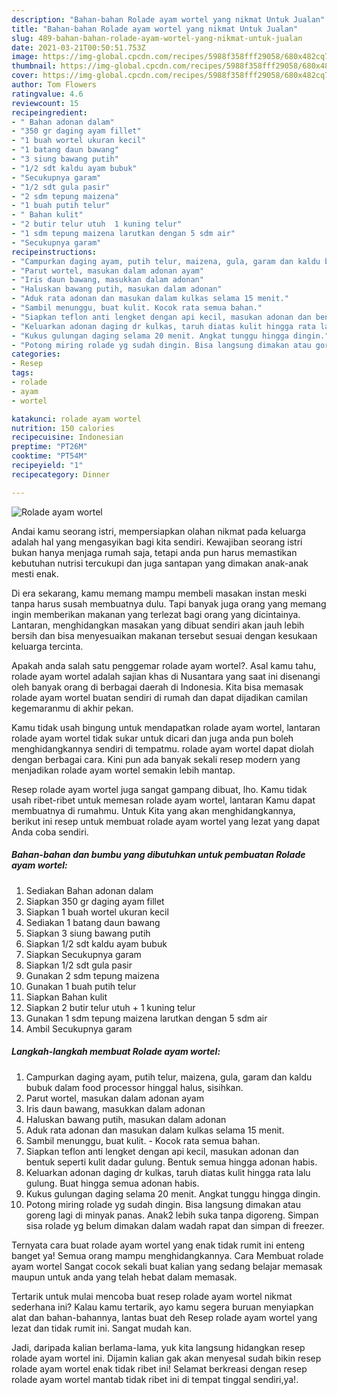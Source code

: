 ```yaml
---
description: "Bahan-bahan Rolade ayam wortel yang nikmat Untuk Jualan"
title: "Bahan-bahan Rolade ayam wortel yang nikmat Untuk Jualan"
slug: 489-bahan-bahan-rolade-ayam-wortel-yang-nikmat-untuk-jualan
date: 2021-03-21T00:50:51.753Z
image: https://img-global.cpcdn.com/recipes/5988f358fff29058/680x482cq70/rolade-ayam-wortel-foto-resep-utama.jpg
thumbnail: https://img-global.cpcdn.com/recipes/5988f358fff29058/680x482cq70/rolade-ayam-wortel-foto-resep-utama.jpg
cover: https://img-global.cpcdn.com/recipes/5988f358fff29058/680x482cq70/rolade-ayam-wortel-foto-resep-utama.jpg
author: Tom Flowers
ratingvalue: 4.6
reviewcount: 15
recipeingredient:
- " Bahan adonan dalam"
- "350 gr daging ayam fillet"
- "1 buah wortel ukuran kecil"
- "1 batang daun bawang"
- "3 siung bawang putih"
- "1/2 sdt kaldu ayam bubuk"
- "Secukupnya garam"
- "1/2 sdt gula pasir"
- "2 sdm tepung maizena"
- "1 buah putih telur"
- " Bahan kulit"
- "2 butir telur utuh  1 kuning telur"
- "1 sdm tepung maizena larutkan dengan 5 sdm air"
- "Secukupnya garam"
recipeinstructions:
- "Campurkan daging ayam, putih telur, maizena, gula, garam dan kaldu bubuk dalam food processor hinggal halus, sisihkan."
- "Parut wortel, masukan dalam adonan ayam"
- "Iris daun bawang, masukkan dalam adonan"
- "Haluskan bawang putih, masukan dalam adonan"
- "Aduk rata adonan dan masukan dalam kulkas selama 15 menit."
- "Sambil menunggu, buat kulit. Kocok rata semua bahan."
- "Siapkan teflon anti lengket dengan api kecil, masukan adonan dan bentuk seperti kulit dadar gulung. Bentuk semua hingga adonan habis."
- "Keluarkan adonan daging dr kulkas, taruh diatas kulit hingga rata lalu gulung. Buat hingga semua adonan habis."
- "Kukus gulungan daging selama 20 menit. Angkat tunggu hingga dingin."
- "Potong miring rolade yg sudah dingin. Bisa langsung dimakan atau goreng lagi di minyak panas. Anak2 lebih suka tanpa digoreng. Simpan sisa rolade yg belum dimakan dalam wadah rapat dan simpan di freezer."
categories:
- Resep
tags:
- rolade
- ayam
- wortel

katakunci: rolade ayam wortel 
nutrition: 150 calories
recipecuisine: Indonesian
preptime: "PT26M"
cooktime: "PT54M"
recipeyield: "1"
recipecategory: Dinner

---
```



![Rolade ayam wortel](https://img-global.cpcdn.com/recipes/5988f358fff29058/680x482cq70/rolade-ayam-wortel-foto-resep-utama.jpg)

Andai kamu seorang istri, mempersiapkan olahan nikmat pada keluarga adalah hal yang mengasyikan bagi kita sendiri. Kewajiban seorang istri bukan hanya menjaga rumah saja, tetapi anda pun harus memastikan kebutuhan nutrisi tercukupi dan juga santapan yang dimakan anak-anak mesti enak.

Di era  sekarang, kamu memang mampu membeli masakan instan meski tanpa harus susah membuatnya dulu. Tapi banyak juga orang yang memang ingin memberikan makanan yang terlezat bagi orang yang dicintainya. Lantaran, menghidangkan masakan yang dibuat sendiri akan jauh lebih bersih dan bisa menyesuaikan makanan tersebut sesuai dengan kesukaan keluarga tercinta. 



Apakah anda salah satu penggemar rolade ayam wortel?. Asal kamu tahu, rolade ayam wortel adalah sajian khas di Nusantara yang saat ini disenangi oleh banyak orang di berbagai daerah di Indonesia. Kita bisa memasak rolade ayam wortel buatan sendiri di rumah dan dapat dijadikan camilan kegemaranmu di akhir pekan.

Kamu tidak usah bingung untuk mendapatkan rolade ayam wortel, lantaran rolade ayam wortel tidak sukar untuk dicari dan juga anda pun boleh menghidangkannya sendiri di tempatmu. rolade ayam wortel dapat diolah dengan berbagai cara. Kini pun ada banyak sekali resep modern yang menjadikan rolade ayam wortel semakin lebih mantap.

Resep rolade ayam wortel juga sangat gampang dibuat, lho. Kamu tidak usah ribet-ribet untuk memesan rolade ayam wortel, lantaran Kamu dapat membuatnya di rumahmu. Untuk Kita yang akan menghidangkannya, berikut ini resep untuk membuat rolade ayam wortel yang lezat yang dapat Anda coba sendiri.

<!--inarticleads1-->

##### Bahan-bahan dan bumbu yang dibutuhkan untuk pembuatan Rolade ayam wortel:

1. Sediakan  Bahan adonan dalam
1. Siapkan 350 gr daging ayam fillet
1. Siapkan 1 buah wortel ukuran kecil
1. Sediakan 1 batang daun bawang
1. Siapkan 3 siung bawang putih
1. Siapkan 1/2 sdt kaldu ayam bubuk
1. Siapkan Secukupnya garam
1. Siapkan 1/2 sdt gula pasir
1. Gunakan 2 sdm tepung maizena
1. Gunakan 1 buah putih telur
1. Siapkan  Bahan kulit
1. Siapkan 2 butir telur utuh + 1 kuning telur
1. Gunakan 1 sdm tepung maizena larutkan dengan 5 sdm air
1. Ambil Secukupnya garam




<!--inarticleads2-->

##### Langkah-langkah membuat Rolade ayam wortel:

1. Campurkan daging ayam, putih telur, maizena, gula, garam dan kaldu bubuk dalam food processor hinggal halus, sisihkan.
1. Parut wortel, masukan dalam adonan ayam
1. Iris daun bawang, masukkan dalam adonan
1. Haluskan bawang putih, masukan dalam adonan
1. Aduk rata adonan dan masukan dalam kulkas selama 15 menit.
1. Sambil menunggu, buat kulit. - Kocok rata semua bahan.
1. Siapkan teflon anti lengket dengan api kecil, masukan adonan dan bentuk seperti kulit dadar gulung. Bentuk semua hingga adonan habis.
1. Keluarkan adonan daging dr kulkas, taruh diatas kulit hingga rata lalu gulung. Buat hingga semua adonan habis.
1. Kukus gulungan daging selama 20 menit. Angkat tunggu hingga dingin.
1. Potong miring rolade yg sudah dingin. Bisa langsung dimakan atau goreng lagi di minyak panas. Anak2 lebih suka tanpa digoreng. Simpan sisa rolade yg belum dimakan dalam wadah rapat dan simpan di freezer.




Ternyata cara buat rolade ayam wortel yang enak tidak rumit ini enteng banget ya! Semua orang mampu menghidangkannya. Cara Membuat rolade ayam wortel Sangat cocok sekali buat kalian yang sedang belajar memasak maupun untuk anda yang telah hebat dalam memasak.

Tertarik untuk mulai mencoba buat resep rolade ayam wortel nikmat sederhana ini? Kalau kamu tertarik, ayo kamu segera buruan menyiapkan alat dan bahan-bahannya, lantas buat deh Resep rolade ayam wortel yang lezat dan tidak rumit ini. Sangat mudah kan. 

Jadi, daripada kalian berlama-lama, yuk kita langsung hidangkan resep rolade ayam wortel ini. Dijamin kalian gak akan menyesal sudah bikin resep rolade ayam wortel enak tidak ribet ini! Selamat berkreasi dengan resep rolade ayam wortel mantab tidak ribet ini di tempat tinggal sendiri,ya!.


